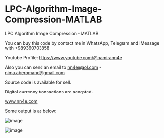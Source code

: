 # LPC-Algorithm-Image-Compression-MATLAB
LPC Algorithm Image Compression - MATLAB

You can buy this code by contact me in WhatsApp, Telegram and iMessage with +989360703858

Youtube Profile: https://www.youtube.com/@namirann4e

Also you can send an email to nn4e@aol.com - nima.aberomand@gmail.com

Source code is available for sell.

Digital currency transactions are accepted.

www.nn4e.com

Some output is as below:

![image](https://github.com/user-attachments/assets/ef3e00d0-ad0c-4537-a830-7937b01a2530)

![image](https://github.com/user-attachments/assets/71d25aa1-05bc-4c8c-b4b2-3f19ec76e108)
